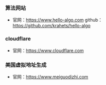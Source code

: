 <!--
 * @Author: findnr cym504875043@gmail.com
 * @Date: 2024-03-14 09:23:32
 * @LastEditors: findnr cym504875043@gmail.com
 * @LastEditTime: 2024-03-16 19:31:35
 * @FilePath: \instance_collection\docs\web.md
 * @Description: 这是默认设置,请设置`customMade`, 打开koroFileHeader查看配置 进行设置: https://github.com/OBKoro1/koro1FileHeader/wiki/%E9%85%8D%E7%BD%AE
-->
### 算法网站
- 官网：https://www.hello-algo.com github：https://github.com/krahets/hello-algo

### cloudflare
- 官网：https://www.cloudflare.com

### 美国虚拟地址生成
- 官网：https://www.meiguodizhi.com
